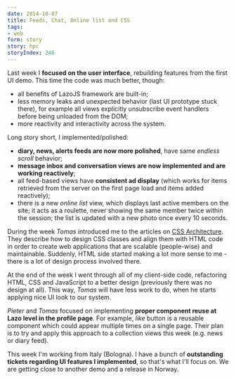 ```yaml
---
date: 2014-10-07
title: Feeds, Chat, Online list and CSS
tags:
- web
form: story
story: hpc
storyIndex: 246
---
```


Last week I **focused on the user interface**, rebuilding features
from the first UI demo. This time the code was much better, though:

* all benefits of LazoJS framework are built-in;
* less memory leaks and unexpected behavior (last UI prototype stuck
there), for example all views explicitly unsubscribe event handlers
before being unloaded from the DOM;
* more reactivity and interactivity across the system.

Long story short, I implemented/polished:

* **diary, news, alerts feeds are now more polished**, have same
_endless scroll_ behavior;
* **message inbox and conversation views are now implemented and are working reactively**;
* all feed-based views have **consistent ad display** (which works for
items retrieved from the server on the first page load and items added
reactively);
* there is a new _online list_ view, which displays last active
members on the site; it acts as a roulette, never showing the same
member twice within the session; the list is updated with a new photo
once every 10 seconds.


During the week _Tomas_ introduced me to the articles on
[CSS Architecture](http://philipwalton.com/articles/css-architecture/). They
describe how to design CSS classes and align them with HTML code in
order to create web applications that are scalable (people-wise) and
maintainable. Suddenly, HTML side started making a lot more sense to
me - there is a lot of design process involved there.

At the end of the week I went through all of my client-side code,
refactoring HTML, CSS and JavaScript to a better design (previously
there was no design at all). This way, _Tomas_ will have less work to
do, when he starts applying nice UI look to our system.

_Pieter_ and _Tomas_ focused on implementing **proper component reuse
at Lazo level in the profile page**. For example, _like_ button is a
reusable component which could appear multiple times on a single
page. Their plan is to try and apply this approach to a collection
views this week (e.g. news or diary feed).

This week I'm working from Italy (Bologna). I have a bunch of
**outstanding tickets regarding UI features I implemented**, so that's
what I'll focus on. We are getting close to another demo and a release
in Norway.
